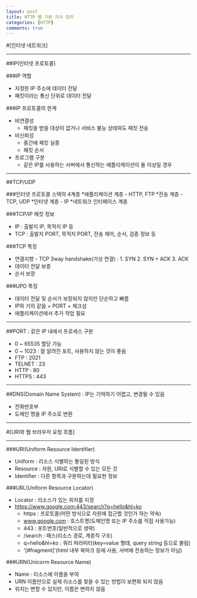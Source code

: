 ```yaml
---
layout: post
title: HTTP 웹 기본 지식 정리
categories: [HTTP]
comments: true
---
```


#[인터넷 네트워크]

--------

##IP(인터넷 프로토콜)

###IP 역할
- 지정한 IP 주소에 데이터 전달
- 패킷이라는 통신 단위로 데이터 전달


###IP 프로토콜의 한계
- 비연결성
   * 패킷을 받을 대상이 없거나 서비스 불능 상태여도 패킷 전송
- 비신뢰성
   * 중간에 패킷 실종
   * 패킷 순서 
- 프로그램 구분
   * 같은 IP를 사용하는 서버에서 통신하는 애플리케이션이 둘 이상일 경우
    
--------

##TCP/UDP

###인터넷 프로토콜 스택의 4계층
   *애플리케이션 계층 - HTTP, FTP
   *전송 계층 - TCP, UDP
   *인터넷 계층 - IP
   *네트워크 인터페이스 계층


###TCP/IP 패킷 정보
- IP : 출발지 IP, 목적지 IP 등
- TCP : 출발지 PORT, 목적지 PORT, 전송 제어, 순서, 검증 정보 등


###TCP 특징
- 연결지향 - TCP 3way handshake(가상 연결) : 1. SYN 2. SYN + ACK 3. ACK
- 데이터 전달 보증
- 순서 보장


###UPD 특징
- 데이터 전달 및 순서가 보장되지 않지만 단순하고 빠름
- IP와 거의 같음 + PORT + 체크섬
- 애플리케이션에서 추가 작업 필요


--------


##PORT : 같은 IP 내에서 프로세스 구분
- 0 ~ 65535 할당 가능
- 0 ~ 1023 : 잘 알려진 포트, 사용하지 않는 것이 좋음
- FTP : 2021
- TELNET : 23
- HTTP : 80
- HTTPS : 443


--------

##DNS(Domain Name System) : IP는 기억하기 어렵고, 변경될 수 있음
- 전화번호부
- 도메인 명을 IP 주소로 변환

--------

#[URI와 웹 브라우저 요청 흐름]

--------

###URI(Uniform Resource Identifier)
- Uniform : 리소스 식별하는 통일된 방식
- Resource : 자원, URI로 식별할 수 있는 모든 것
- Identifier : 다른 항목과 구분하는데 필요한 정보

###URL(Uniform Resource Locator)
- Locator : 리소스가 있는 위치를 지정
- https://www.google.com:443/search?q=hello&hl=ko
   * https : 프로토콜(어떤 방식으로 자원에 접근할 것인가 하는 약속)
   * www.google.com : 호스트명(도메인명 또는 IP 주소를 직접 사용가능)
   * 443 : 포트번호(일반적으로 생략)
   * /search : 패스(리소스 경로, 계층적 구조)
   * q=hello&hl=ko : 쿼리 파라미터(key=value 형태, query string 등으로 불림)
   * '[#fragment]'(html 내부 북마크 등에 사용, 서버에 전송하는 정보가 아님)


###URN(Unicorm Resource Name)
- Name : 리소스에 이름을 부여
- URN 이름만으로 실제 리소스를 찾을 수 있는 방법이 보편화 되지 않음
- 위치는 변할 수 있지만, 이름은 변하지 않음


